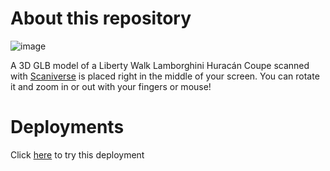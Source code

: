 # About this repository

![image](https://github.com/user-attachments/assets/5b571756-271d-42a8-8ccc-7464ee0f1f48)

A 3D GLB model of a Liberty Walk Lamborghini Huracán Coupe scanned with [Scaniverse](https://scaniverse.com/) is placed right in the middle of your screen. You can rotate it and zoom in or out with your fingers or mouse!

# Deployments
Click [here](https://reactthreefiber-test.vercel.app/) to try this deployment

